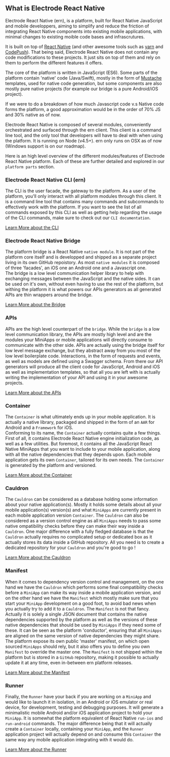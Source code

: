 ## What is Electrode React Native

Electrode React Native (ern), is a platform, built for React Native JavaScript and mobile developpers, aiming to simplify and reduce the friction of integrating React Native components into existing mobile applications, with minimal changes to existing moible code bases and infrascrutures.

It is built on top of [React Native](https://facebook.github.io/react-native/) (and other awesome tools such as [yarn](https://yarnpkg.com/en/) and [CodePush](https://microsoft.github.io/code-push/)).
That being said, Electrode React Native does not contain any code modifications to these projects. It just sits on top of them and rely on them to perform the different features it offers.

The core of the platform is written in JavaScript (ES6). Some parts of the platform contain 'native' code (Java/Swift), mostly in the form of [Mustache](https://mustache.github.io/) templates, used for native code generation, but some components are also mostly pure native projects (for example our bridge is a pure Android/iOS project). 

If we were to do a breakdown of how much Javascript code v.s Native code forms the platform, a good approximation would be in the order of 70% JS and 30% native as of now.  

Electrode React Native is composed of several modules, conveniently orchestrated and surfaced through the ern client. This client is a command line tool, and the only tool that developers will have to deal with when using the platform. It is running on Node (v4.5+). ern only runs on OSX as of now (Windows support is on our roadmap).

Here is an high level overview of the different modules/features of Electrode React Native platform. Each of these are further detailed and explored in our `platform parts` section.

### Electrode React Native CLI (ern)

The CLI is the user facade, the gateway to the platform. As a user of the platform, you'll only interact with all platform modules through this client. It is a command line tool that contains many commands and subcommands to effectively work with the platform. 
If you want to see the list of all commands exposed by this CLI as well as getting help regarding the usage of the CLI commands, make sure to check out our `CLI documentation`.

[Learn More about the CLI](url)

### Electrode React Native Bridge

The platform bridge is a React Native `native module`. It is not part of the platform core itself and is developped and shipped as a separate project living in its own GitHub repoistory. As most `native modules` it is composed of three 'facades', an iOS one an Android one and a Javascript one.  
The bridge is a low level communication helper library to help with exchanging messages between the JavaScript and the native sides. It can be used on it's own, without even having to use the rest of the platform, but withing the platform it is what powers our APIs generators as all generated APIs are thin wrappers around the bridge.

[Learn More about the Bridge](url)

### APIs

APIs are the high level counterpart of the `bridge`. 
While the `bridge` is a low level communication library, the APIs are mostly high level and are the modules your MiniApps or mobile applications will directly consume to communicate with the other side. APIs are actually using the bridge itself for low level message exchange, but they abstract away from you most of the low level boilerplate code.
Interactions, in the form of requests and events, as well as models are defined using a Swagger schema. From there our API generators will produce all the client code for JavaScript, Android and iOS as well as implementation templates, so that all you are left with is actually writing the implementation of your API and using it in your awesome projects.

[Learn More about the APIs](url)

### Container

The `Container` is what ultimately ends up in your mobile application. It is actually a native library, packaged and shipped in the form of an `AAR` for Android and a `Framework` for iOS.  
Conforming to its name, the `Container` actually contains quite a few things. First of all, it contains Electrode React Native engine initialization code, as well as a few utilities. But foremost, it contains all the JavaScript React Native MiniApps that you want to include to your mobile application, along with all the native dependencies that they depends upon.
Each mobile application gets its own `Container`, tailored for its own needs. The `Container` is generated by the platform and versioned.

[Learn More about the Container](url)

### Cauldron

The `Cauldron` can be considered as a database holding some information about your native application(s). Mostly it holds some details about all your mobile application(s) version(s) and what `MiniApps` are currently present in each mobile application version `Container`. The `Cauldron` can also be considered as a version control engine as all `MiniApps` needs to pass some native ompatibility checks before they can make their way inside a `Cauldron`.  One major difference with a fully fledged database is that the `Cauldron` actually requires no complicated setup or dedicated box as it actually stores its data inside a GitHub repository. All you need is to create a dedicated repository for your `Cauldron` and you're good to go !

[Learn More about the Cauldron](url)

### Manifest

When it comes to dependency version control and management, on the one hand we have the `Cauldron` which performs some final compatibility checks before a `MiniApp` can make its way inside a mobile application version, and on the other hand we have the `Manifest` which mostly make sure that you start your `MiniApp` development on a good foot, to avoid bad news when you actually try to add it to a `Cauldron`. 
The `Manifest` is not that fancy. Actually it is solely a single JSON document that contains the native dependencies supported by the platform as well as the versions of these native dependencies that should be used by `MiniApps` if they need some of these. It can be seen as the platform 'conductor', ensuring that all `MiniApps` are aligned on the same version of native dependencies they might share.
The platform expose its own public 'master' manifest, on which open sourced `MiniApps` should rely, but it also offers you to define you own `Manifest` to override the master one. 
The `Manifest` is not shipped within the platform but is stored in a `GitHub` repository, making it possible to actually update it at any time, even in-between ern platform releases.

[Learn More about the Manifest](url)

### Runner

Finally, the `Runner` have your back if you are working on a `MiniApp` and would like to launch it in isolation, in an Android or iOS emulator or real device, for development, testing and debugging purposes. It will generate a minimalistic mobile Android and/or iOS application project to hold your `MiniApp`. It is somewhat the platform equivalent of React Native `run-ios` and `run-android` commands.
The major difference being that it will actually create a `Container` locally, containing your `MiniApp`, and the `Runner` application project will actually depend on and consume this `Container` the same way any mobile application integrating with it would do.

[Learn More about the Runner](url)